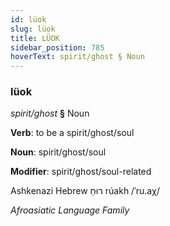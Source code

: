 ```yaml
---
id: lüok
slug: lüok
title: LÜOK
sidebar_position: 785
hoverText: spirit/ghost § Noun
---
```


### lüok

*spirit/ghost* **§** Noun

**Verb**: to be a spirit/ghost/soul

**Noun**: spirit/ghost/soul

**Modifier**: spirit/ghost/soul-related

Ashkenazi Hebrew רוּחַ rúakh /ˈru.aχ/

*Afroasiatic Language Family*
